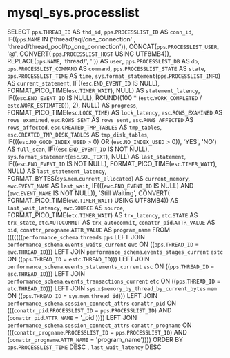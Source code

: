 # mysql_sys.processlist

SELECT 
    `pps`.`THREAD_ID` AS `thd_id`,
    `pps`.`PROCESSLIST_ID` AS `conn_id`,
    IF((`pps`.`NAME` IN ('thread/sql/one_connection' , 'thread/thread_pool/tp_one_connection')),
        CONCAT(`pps`.`PROCESSLIST_USER`,
                '@',
                CONVERT( `pps`.`PROCESSLIST_HOST` USING UTF8MB4)),
        REPLACE(`pps`.`NAME`, 'thread/', '')) AS `user`,
    `pps`.`PROCESSLIST_DB` AS `db`,
    `pps`.`PROCESSLIST_COMMAND` AS `command`,
    `pps`.`PROCESSLIST_STATE` AS `state`,
    `pps`.`PROCESSLIST_TIME` AS `time`,
    `sys`.`format_statement`(`pps`.`PROCESSLIST_INFO`) AS `current_statement`,
    IF((`esc`.`END_EVENT_ID` IS NULL),
        FORMAT_PICO_TIME(`esc`.`TIMER_WAIT`),
        NULL) AS `statement_latency`,
    IF((`esc`.`END_EVENT_ID` IS NULL),
        ROUND((100 * (`estc`.`WORK_COMPLETED` / `estc`.`WORK_ESTIMATED`)),
                2),
        NULL) AS `progress`,
    FORMAT_PICO_TIME(`esc`.`LOCK_TIME`) AS `lock_latency`,
    `esc`.`ROWS_EXAMINED` AS `rows_examined`,
    `esc`.`ROWS_SENT` AS `rows_sent`,
    `esc`.`ROWS_AFFECTED` AS `rows_affected`,
    `esc`.`CREATED_TMP_TABLES` AS `tmp_tables`,
    `esc`.`CREATED_TMP_DISK_TABLES` AS `tmp_disk_tables`,
    IF(((`esc`.`NO_GOOD_INDEX_USED` > 0)
            OR (`esc`.`NO_INDEX_USED` > 0)),
        'YES',
        'NO') AS `full_scan`,
    IF((`esc`.`END_EVENT_ID` IS NOT NULL),
        `sys`.`format_statement`(`esc`.`SQL_TEXT`),
        NULL) AS `last_statement`,
    IF((`esc`.`END_EVENT_ID` IS NOT NULL),
        FORMAT_PICO_TIME(`esc`.`TIMER_WAIT`),
        NULL) AS `last_statement_latency`,
    FORMAT_BYTES(`sys`.`mem`.`current_allocated`) AS `current_memory`,
    `ewc`.`EVENT_NAME` AS `last_wait`,
    IF(((`ewc`.`END_EVENT_ID` IS NULL)
            AND (`ewc`.`EVENT_NAME` IS NOT NULL)),
        'Still Waiting',
        CONVERT( FORMAT_PICO_TIME(`ewc`.`TIMER_WAIT`) USING UTF8MB4)) AS `last_wait_latency`,
    `ewc`.`SOURCE` AS `source`,
    FORMAT_PICO_TIME(`etc`.`TIMER_WAIT`) AS `trx_latency`,
    `etc`.`STATE` AS `trx_state`,
    `etc`.`AUTOCOMMIT` AS `trx_autocommit`,
    `conattr_pid`.`ATTR_VALUE` AS `pid`,
    `conattr_progname`.`ATTR_VALUE` AS `program_name`
FROM
    (((((((`performance_schema`.`threads` `pps`
    LEFT JOIN `performance_schema`.`events_waits_current` `ewc` ON ((`pps`.`THREAD_ID` = `ewc`.`THREAD_ID`)))
    LEFT JOIN `performance_schema`.`events_stages_current` `estc` ON ((`pps`.`THREAD_ID` = `estc`.`THREAD_ID`)))
    LEFT JOIN `performance_schema`.`events_statements_current` `esc` ON ((`pps`.`THREAD_ID` = `esc`.`THREAD_ID`)))
    LEFT JOIN `performance_schema`.`events_transactions_current` `etc` ON ((`pps`.`THREAD_ID` = `etc`.`THREAD_ID`)))
    LEFT JOIN `sys`.`x$memory_by_thread_by_current_bytes` `mem` ON ((`pps`.`THREAD_ID` = `sys`.`mem`.`thread_id`)))
    LEFT JOIN `performance_schema`.`session_connect_attrs` `conattr_pid` ON (((`conattr_pid`.`PROCESSLIST_ID` = `pps`.`PROCESSLIST_ID`)
        AND (`conattr_pid`.`ATTR_NAME` = '_pid'))))
    LEFT JOIN `performance_schema`.`session_connect_attrs` `conattr_progname` ON (((`conattr_progname`.`PROCESSLIST_ID` = `pps`.`PROCESSLIST_ID`)
        AND (`conattr_progname`.`ATTR_NAME` = 'program_name'))))
ORDER BY `pps`.`PROCESSLIST_TIME` DESC , `last_wait_latency` DESC
